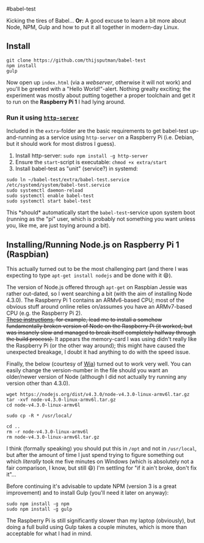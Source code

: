 #babel-test

Kicking the tires of Babel... **Or:** A good excuse to learn a bit more about Node, NPM, Gulp and how to put it all together in modern-day Linux.

## Install
```
git clone https://github.com/thijsputman/babel-test
npm install
gulp
```

Now open up `index.html` (via a *webserver*, otherwise it will not work) and you'll be greeted with a "Hello World!"-alert. Nothing grealty exciting; the experiment was mostly about putting together a proper toolchain and get it to run on the **Raspberry Pi 1** I had lying around.

### Run it using [`http-server`](https://www.npmjs.com/package/http-server)
Included in the `extra`-folder are the basic requirements to get babel-test up-and-running as a service using `http-server` on a Raspberry Pi (i.e. Debian, but it should work for most distros I guess).

1. Install http-server: `sudo npm install -g http-server`
2. Ensure the `start`-script is executable: `chmod +x extra/start`
3. Install babel-test as "unit" (service?) in systemd:

```
sudo ln ~/babel-test/extra/babel-test.service /etc/systemd/system/babel-test.service
sudo systemctl daemon-reload
sudo systemctl enable babel-test
sudo systemctl start babel-test
```

This \*should\* automatically start the `babel-test`-service upon system boot (running as the "pi" user, which is probably not something you want unless you, like me, are just toying around a bit).

## Installing/Running Node.js on Raspberry Pi 1 (Raspbian)
This actually turned out to be the most challenging part (and there I was expecting to type `apt-get install nodejs` and be done with it :smile:).

The version of Node.js offered through `apt-get` on Raspbian Jessie was rather out-dated, so I went searching a bit (with the aim of installing Node 4.3.0). The Raspberry Pi 1 contains an ARMv6-based CPU; most of the obvious stuff around online relies on/assumes you have an ARMv7-based CPU (e.g. the Raspberry Pi 2).  
<s>[These instructions](http://weworkweplay.com/play/raspberry-pi-nodejs/), for example, lead me to install a somehow fundamentally broken version of Node on the Raspberry Pi (it worked, but was insanely slow and managed to break itself completely halfway through the build process).</s> It appears the memory-card I was using didn't really like the Raspberry Pi (or the other way around); this might have caused the unexpected breakage, I doubt it had anything to do with the speed issue.

Finally, the below (courtesy of [Wia](http://blog.wia.io/installing-node-js-v4-0-0-on-a-raspberry-pi/)) turned out to work very well. You can easily change the version-number in the file should you want an older/newer version of Node (although I did not actually try running any version other than 4.3.0).

```
wget https://nodejs.org/dist/v4.3.0/node-v4.3.0-linux-armv6l.tar.gz
tar -xvf node-v4.3.0-linux-armv6l.tar.gz
cd node-v4.3.0-linux-armv6l

sudo cp -R * /usr/local/

cd ..
rm -r node-v4.3.0-linux-armv6l
rm node-v4.3.0-linux-armv6l.tar.gz
```

I think (formally speaking) you should put this in `/opt` and not in `/usr/local`, but after the amount of time I just spend trying to figure something out which *literally* took me five minutes on Windows (which is absolutely not a fair comparison, I know, but still :smile:) I'm settling for "if it ain't broke, don't fix it"...

Before continuing it's advisable to update NPM (version 3 is a great improvement) and to install Gulp (you'll need it later on anyway):

```
sudo npm install -g npm
sudo npm install -g gulp
```

The Raspberry Pi is still significantly slower than my laptop (obviously), but doing a full build using Gulp takes a couple minutes, which is more than acceptable for what I had in mind.
